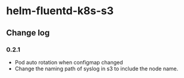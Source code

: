 # helm-fluentd-k8s-s3

## Change log
### 0.2.1
* Pod auto rotation when configmap changed
* Change the naming path of syslog in s3 to include the node name.
